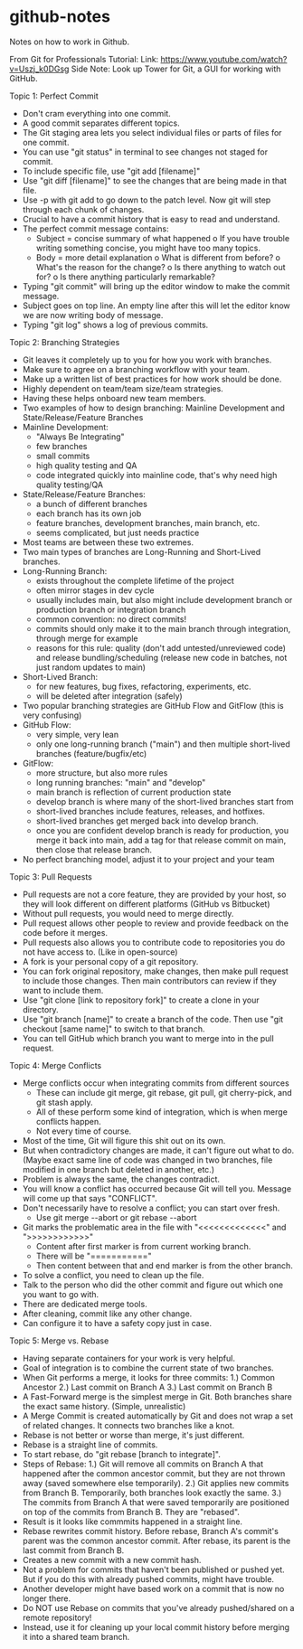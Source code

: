 # github-notes
Notes on how to work in Github.

From Git for Professionals Tutorial:
Link: https://www.youtube.com/watch?v=Uszj_k0DGsg
Side Note: Look up Tower for Git, a GUI for working with GitHub.

  Topic 1: Perfect Commit
  - Don't cram everything into one commit.
  - A good commit separates different topics.
  - The Git staging area lets you select individual files or parts of files for one commit.
  - You can use "git status" in terminal to see changes not staged for commit.
  - To include specific file, use "git add [filename]"
  - Use "git diff [filename]" to see the changes that are being made in that file.
  - Use -p with git add to go down to the patch level. Now git will step through each chunk of changes.
  - Crucial to have a commit history that is easy to read and understand.
  - The perfect commit message contains:
    * Subject = concise summary of what happened
      o If you have trouble writing something concise, you might have too many topics.
    * Body = more detail explanation
      o What is different from before?
      o What's the reason for the change?
      o Is there anything to watch out for?
      o Is there anything particularly remarkable?
  - Typing "git commit" will bring up the editor window to make the commit message.
  - Subject goes on top line. An empty line after this will let the editor know we are now writing body of message.
  - Typing "git log" shows a log of previous commits.
    
  Topic 2: Branching Strategies
  - Git leaves it completely up to you for how you work with branches.
  - Make sure to agree on a branching workflow with your team.
  - Make up a written list of best practices for how work should be done.
  - Highly dependent on team/team size/team strategies.
  - Having these helps onboard new team members.
  - Two examples of how to design branching: Mainline Development and State/Release/Feature Branches
  - Mainline Development:
    * "Always Be Integrating"
    * few branches
    * small commits
    * high quality testing and QA
    * code integrated quickly into mainline code, that's why need high quality testing/QA
  - State/Release/Feature Branches:
    * a bunch of different branches
    * each branch has its own job
    * feature branches, development branches, main branch, etc.
    * seems complicated, but just needs practice
  - Most teams are between these two extremes.
  - Two main types of branches are Long-Running and Short-Lived branches.
  - Long-Running Branch:
    * exists throughout the complete lifetime of the project
    * often mirror stages in dev cycle
    * usually includes main, but also might include development branch or production branch or integration branch
    * common convention: no direct commits!
    * commits should only make it to the main branch through integration, through merge for example
    * reasons for this rule: quality (don't add untested/unreviewed code) and release bundling/scheduling (release new code in batches, not just random updates to main)
  - Short-Lived Branch:
    * for new features, bug fixes, refactoring, experiments, etc.
    * will be deleted after integration (safely)
  - Two popular branching strategies are GitHub Flow and GitFlow (this is very confusing)
  - GitHub Flow:
    * very simple, very lean
    * only one long-running branch ("main") and then multiple short-lived branches (feature/bugfix/etc)
  - GitFlow:
    * more structure, but also more rules
    * long running branches: "main" and "develop"
    * main branch is reflection of current production state
    * develop branch is where many of the short-lived branches start from
    * short-lived branches include features, releases, and hotfixes.
    * short-lived branches get merged back into develop branch.
    * once you are confident develop branch is ready for production, you merge it back into main, add a tag for that release commit on main, then close that release branch.
  - No perfect branching model, adjust it to your project and your team

  Topic 3: Pull Requests
  - Pull requests are not a core feature, they are provided by your host, so they will look different on different platforms (GitHub vs Bitbucket)
  - Without pull requests, you would need to merge directly.
  - Pull request allows other people to review and provide feedback on the code before it merges.
  - Pull requests also allows you to contribute code to repositories you do not have access to. (Like in open-source)
  - A fork is your personal copy of a git repository.
  - You can fork original repository, make changes, then make pull request to include those changes. Then main contributors can review if they want to include them.
  - Use "git clone [link to repository fork]" to create a clone in your directory.
  - Use "git branch [name]" to create a branch of the code. Then use "git checkout [same name]" to switch to that branch.
  - You can tell GitHub which branch you want to merge into in the pull request.

  Topic 4: Merge Conflicts
  - Merge conflicts occur when integrating commits from different sources
    * These can include git merge, git rebase, git pull, git cherry-pick, and git stash apply.
    * All of these perform some kind of integration, which is when merge conflicts happen.
    * Not every time of course.
  - Most of the time, Git will figure this shit out on its own.
  - But when contradictory changes are made, it can't figure out what to do. (Maybe exact same line of code was changed in two branches, file modified in one branch but deleted in another, etc.)
  - Problem is always the same, the changes contradict.
  - You will know a conflict has occurred because Git will tell you. Message will come up that says "CONFLICT".
  - Don't necessarily have to resolve a conflict; you can start over fresh.
    * Use git merge --abort or git rebase --abort
  - Git marks the problematic area in the file with "<<<<<<<<<<<<<" and ">>>>>>>>>>>>"
    * Content after first marker is from current working branch.
    * There will be "==========="
    * Then content between that and end marker is from the other branch.
  - To solve a conflict, you need to clean up the file.
  - Talk to the person who did the other commit and figure out which one you want to go with.
  - There are dedicated merge tools.
  - After cleaning, commit like any other change.
  - Can configure it to have a safety copy just in case.

  Topic 5: Merge vs. Rebase
  - Having separate containers for your work is very helpful.
  - Goal of integration is to combine the current state of two branches.
  - When Git performs a merge, it looks for three commits:
    1.) Common Ancestor
    2.) Last commit on Branch A
    3.) Last commit on Branch B
  - A Fast-Forward merge is the simplest merge in Git. Both branches share the exact same history.  (Simple, unrealistic)
  - A Merge Commit is created automatically by Git and does not wrap a set of related changes. It connects two branches like a knot.
  - Rebase is not better or worse than merge, it's just different.
  - Rebase is a straight line of commits.
  - To start rebase, do "git rebase [branch to integrate]".
  - Steps of Rebase:
    1.) Git will remove all commits on Branch A that happened after the common ancestor commit, but they are not thrown away (saved somewhere else temporarily).
    2.) Git applies new commits from Branch B.  Temporarily, both branches look exactly the same.
    3.) The commits from Branch A that were saved temporarily are positioned on top of the commits from Branch B. They are "rebased".
  - Result is it looks like commmits happened in a straight line.
  - Rebase rewrites commit history. Before rebase, Branch A's commit's parent was the common ancestor commit. After rebase, its parent is the last commit from Branch B.
  - Creates a new commit with a new commit hash.
  - Not a problem for commits that haven't been published or pushed yet. But if you do this with already pushed commits, might have trouble.
  - Another developer might have based work on a commit that is now no longer there.
  - Do NOT use Rebase on commits that you've already pushed/shared on a remote repository!
  - Instead, use it for cleaning up your local commit history before merging it into a shared team branch.
    
  
